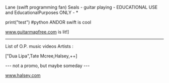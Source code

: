 Lane (swift programming fan) Seals - guitar playing - EDUCATIONAL USE and  EducationalPurposes ONLY - * 

print("test")
#python ANDOR swift is cool

www.guitarmapfree.com is lit!]

---------------------------------

List of O.P. music videos Artists :

["Dua Lipa",Tate Mcree,Halsey,++]

--- not a promo, but maybe someday ---

www.halsey.com

